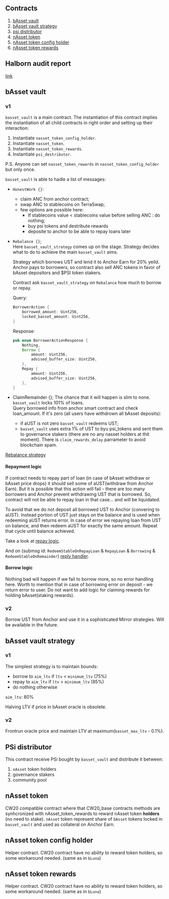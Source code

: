 ## Contracts

1. [bAsset vault](#basset-vault)
2. [bAsset vault strategy](#basset-vault-strategy)
3. [psi distributor](#psi-distributor)
4. [nAsset token](#nasset-token)
5. [nAsset token config holder](#nasset-token-config-holder)
6. [nAsset token rewards](#nasset-token-rewards)

## Halborn audit report

[link](https://github.com/HalbornSecurity/PublicReports/blob/master/CosmWasm%20Smart%20Contract%20Audits/Nexus_Protocol_CosmWasm_Smart_Contract_Security_Audit_Report_Halborn%20v1.1.pdf)

## bAsset vault

### v1

`basset_vault` is a main contract. The instantiation of this contract implies the instantiation of all child contracts in right order and setting up their interaction:

1. Instantiate `nasset_token_config_holder`.
2. Instantiate `nasset_token`.
3. Instantiate `nasset_token_rewards`.
4. Instantiate `psi_destributor`.

P.S. Anyone can set `nasset_token_rewards` in `nasset_token_config_holder` but only once.

`basset_vault` is able to hadle a list of messages:
- `HonestWork {}`:
    - claim ANC from anchor contract;
    - swap ANC to stablecoins on TerraSwap;
    - few options are possible here: 
        - If stablecoins value < stablecoins value before selling ANC : do nothing;
        - buy psi tokens and destribute rewards
        - deposite to anchor to be able to repay loans later
- `Rebalance {}`;  
    Here `basset_vault_strategy` comes up on the stage. Strategy decides what to do to achieve the main `basset_vault` aims.

    Strategy which borrows UST and lend it to Anchor Earn for 20% yeild.
    Anchor pays to borrowers, so contract also sell ANC tokens in favor of bAsset depositors and \$PSI token stakers.

    Contract ask `basset_vault_strategy` on `Rebalance` how much to borrow or repay.

    Query:
    ```rust
    BorrowerAction {
        borrowed_amount: Uint256,
        locked_basset_amount: Uint256,
    }
    ```

    Response:
    ```rust
    pub enum BorrowerActionResponse {
        Nothing,
        Borrow {
            amount: Uint256,
            advised_buffer_size: Uint256,
        },
        Repay {
            amount: Uint256,
            advised_buffer_size: Uint256,
        },
    }
    ```
- ClaimRemainder {};
    The chance that it will happen is slim to none.
    `basset_vault` locks 101% of loans.   
    Query borrowed info from anchor smart contract and check loan_amount. If it's zero (all users have withdrown all bAsset deposits):  
    - if aUST is not zero `basset_vault` redeems UST;
    - `basset_vault` uses extra 1% of UST to byu psi_tokens and sent them to governance stakers (there are no any nasset holders at thit moment).
There is `claim_rewards_delay` parrameter to avoid blockchain spam.

[Rebalance strategy](#basset-vault-strategy)

#### Repayment logic

If contract needs to repay part of loan (in case of bAsset withdraw or bAsset price drops) it should sell 
some of aUST(withdraw from Anchor Earn). But it is possible that this action will fail - there are too many borrowers
and Anchor prevent withdrawing UST that is borrowed. So, contract will not be able to repay loan in that case...
and will be liquidated.

To avoid that we do not deposit all borrowed UST to Anchor (convering to aUST). Instead portion of UST just stays on the balance
and is used when redeeming aUST returns error.
In case of error we repaying loan from UST on balance, and then redeem aUST for exactly the same amount. Repeat that cycle until
balance achieved.

Take a look at [repay logic](./contracts/basset_vault/src/commands.rs#L396).

And on (submsg id: `RedeemStableOnRepayLoan` & `RepayLoan` & `Borrowing` & `RedeemStableOnRemainder`) [reply handler](./contracts/basset_vault/src/contract.rs#L82).

#### Borrow logic

Nothing bad will happen if we fail to borrow more, so no error handling here.
Worth to mention that in case of borrowing error on deposit - we return error to user. Do not want to add logic for claiming rewards for holding bAsset(staking rewards).

### v2

Borrow UST from Anchor and use it in a sophisticated Mirror strategies.
Will be available in the future.

## bAsset vault strategy

### v1

The simplest strategy is to maintain bounds:
* borrow to `aim_ltv` if `ltv` < `minimum_ltv` (75%)
* repay to `aim_ltv` if `ltv` > `minimum_ltv` (85%)
* do nothing otherwise

`aim_ltv`: 80%


Halving LTV if price in bAsset oracle is obsolete.

### v2

Frontrun oracle price and maintain LTV at maximum(`basset_max_ltv` - 0.1%).

## PSi distributor

This contract receive PSi bought by `basset_vault` and distribute it between:
1. `nAsset` token holders
2. governance stakers
3. community pool

## nAsset token

CW20 compatible contract where that CW20_base contracts methods are synhcronized with nAsset_token_rewards to reward nAsset token **holders** (no need to stake).
`nAsset` token represent share of `bAsset` tokens locked in `basset_vault` and used as collateral on Anchor Earn.

## nAsset token config holder

Helper contract. CW20 contract have no ability to reward token holders, so some workaround needed. (same as in `bLuna`)

## nAsset token rewards

Helper contract. CW20 contract have no ability to reward token holders, so some workaround needed. (same as in `bLuna`)
